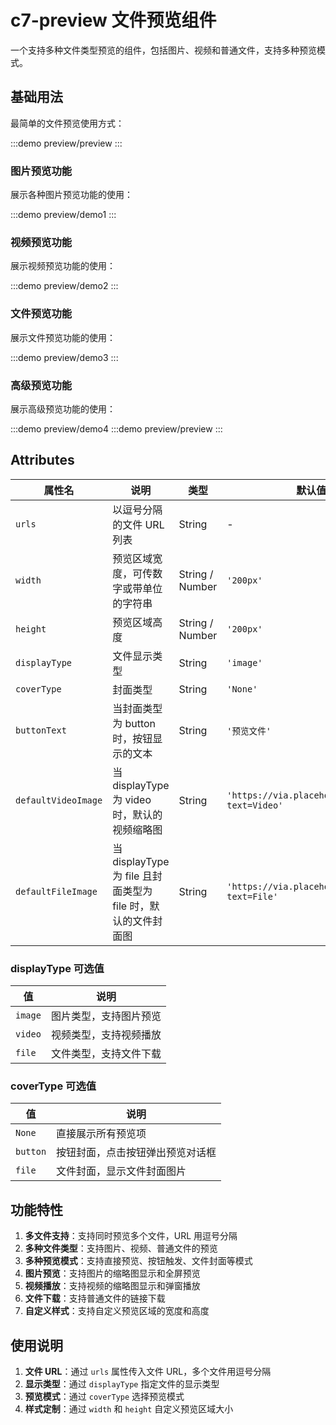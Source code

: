 # c7-preview 文件预览组件

一个支持多种文件类型预览的组件，包括图片、视频和普通文件，支持多种预览模式。

## 基础用法

最简单的文件预览使用方式：

:::demo
preview/preview
:::

### 图片预览功能

展示各种图片预览功能的使用：

:::demo
preview/demo1
:::

### 视频预览功能

展示视频预览功能的使用：

:::demo
preview/demo2
:::

### 文件预览功能

展示文件预览功能的使用：

:::demo
preview/demo3
:::

### 高级预览功能

展示高级预览功能的使用：

:::demo
preview/demo4
:::demo
preview/preview
:::

## Attributes

| 属性名 | 说明 | 类型 | 默认值 |
|--------|------|------|--------|
| `urls` | 以逗号分隔的文件 URL 列表 | String | - |
| `width` | 预览区域宽度，可传数字或带单位的字符串 | String / Number | `'200px'` |
| `height` | 预览区域高度 | String / Number | `'200px'` |
| `displayType` | 文件显示类型 | String | `'image'` |
| `coverType` | 封面类型 | String | `'None'` |
| `buttonText` | 当封面类型为 button 时，按钮显示的文本 | String | `'预览文件'` |
| `defaultVideoImage` | 当 displayType 为 video 时，默认的视频缩略图 | String | `'https://via.placeholder.com/200?text=Video'` |
| `defaultFileImage` | 当 displayType 为 file 且封面类型为 file 时，默认的文件封面图 | String | `'https://via.placeholder.com/200?text=File'` |

### displayType 可选值

| 值 | 说明 |
|----|------|
| `image` | 图片类型，支持图片预览 |
| `video` | 视频类型，支持视频播放 |
| `file` | 文件类型，支持文件下载 |

### coverType 可选值

| 值 | 说明 |
|----|------|
| `None` | 直接展示所有预览项 |
| `button` | 按钮封面，点击按钮弹出预览对话框 |
| `file` | 文件封面，显示文件封面图片 |

## 功能特性

1. **多文件支持**：支持同时预览多个文件，URL 用逗号分隔
2. **多种文件类型**：支持图片、视频、普通文件的预览
3. **多种预览模式**：支持直接预览、按钮触发、文件封面等模式
4. **图片预览**：支持图片的缩略图显示和全屏预览
5. **视频播放**：支持视频的缩略图显示和弹窗播放
6. **文件下载**：支持普通文件的链接下载
7. **自定义样式**：支持自定义预览区域的宽度和高度

## 使用说明

1. **文件 URL**：通过 `urls` 属性传入文件 URL，多个文件用逗号分隔
2. **显示类型**：通过 `displayType` 指定文件的显示类型
3. **预览模式**：通过 `coverType` 选择预览模式
4. **样式定制**：通过 `width` 和 `height` 自定义预览区域大小

